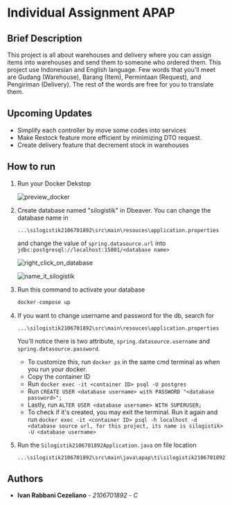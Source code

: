 # Individual Assignment APAP

## Brief Description
This project is all about warehouses and delivery where you can assign items into warehouses and send them to someone who ordered them. This project use Indonesian and English language. Few words that you'll meet are Gudang (Warehouse), Barang (Item), Permintaan (Request), and Pengiriman (Delivery). The rest of the words are free for you to translate them.

## Upcoming Updates
* Simplify each controller by move some codes into services
* Make Restock feature more efficient by minimizing DTO request.
* Create delivery feature that decrement stock in warehouses

## How to run
1. Run your Docker Dekstop
	
	![preview_docker](https://cdn.discordapp.com/attachments/935244474349678633/1163126328648810496/image.png?ex=653e70ce&is=652bfbce&hm=585fe8d5ec3d67a917651dea2a9d89b410f9fa7e645156959859aa471c0d9f83&)
2. Create database named "silogistik" in Dbeaver. You can change the database name in 
	```
	...\silogistik2106701892\src\main\resouces\application.properties
	```
	and change the value of `spring.datasource.url` into `jdbc:postgresql://localhost:15001/<database name>`

	![right_click_on_database](https://cdn.discordapp.com/attachments/935244474349678633/1163114203977097296/image.png?ex=653e6583&is=652bf083&hm=dda080833e0493501f9075c21cbf2f9c4599e1397a7688abe0f873386b4b8686&)
	
	![name_it_silogistik](https://cdn.discordapp.com/attachments/935244474349678633/1163114295899463791/image.png?ex=653e6599&is=652bf099&hm=610efd999e66476b2515bc4b4e887823331596ae408222c1552737fa0fdf5094&)

3. Run this command to activate your database
	
	```java 
	docker-compose up	
	```

4. If you want to change username and password for the db, search for 
	```
	...\silogistik2106701892\src\main\resouces\application.properties
	```
	You'll notice there is two attribute, `spring.datasource.username` and `spring.datasource.password`. 
	
	- To customize this, run `docker ps` in the same cmd terminal as when you run your docker. 
	- Copy the container ID
	- Run `docker exec -it <container ID> psql -U postgres`
	- Run `CREATE USER <database username> with PASSWORD "<database password>";`
	- Lastly, run `ALTER USER <database username> WITH SUPERUSER;`
	- To check if it's created, you may exit the terminal. Run it again and run `docker exec -it <container ID> psql -h localhost -d <database source url, for this project, its name is silogistik> -U <database username>`

5. Run the `Silogistik2106701892Application.java` on file location 
	
	```
	...\silogistik2106701892\src\main\java\apap\ti\silogistik2106701892
	```

## Authors

* **Ivan Rabbani Cezeliano** - *2106701892* - *C* 